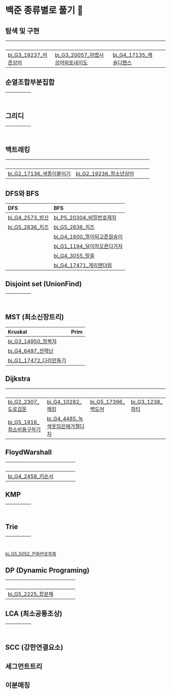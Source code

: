 # 백준 종류별로 풀기 🔁

## 탐색 및 구현
&nbsp;|&nbsp;|&nbsp;|&nbsp;
:--|:--|:--|:--
[bj_G3_19237_어른상어](Search_Implementation/Main_bj_G3_19237_어른상어.java)|[bj_G3_20057_마법사상어와토네이도](Search_Implementation/Main_bj_G3_20057_마법사상어와토네이도.java)|[bj_G4_17135_캐슬디펜스](Search_Implementation/Main_bj_G4_17135_캐슬디펜스.java)|

## 순열조합부분집합
&nbsp;|&nbsp;|&nbsp;|&nbsp;
:--|:--|:--|:--

## 그리디
&nbsp;|&nbsp;|&nbsp;|&nbsp;
:--|:--|:--|:--


## 백트래킹
&nbsp;|&nbsp;|&nbsp;|&nbsp;
:--|:--|:--|:--
[bj_G2_17136_색종이붙이기](Backtracking/Main_bj_G2_17136_색종이붙이기.java)|[bj_G2_19236_청소년상어](Backtracking/Main_bj_G2_19236_청소년상어.java)|

## DFS와 BFS
DFS|BFS
:--|:--
[bj_G4_2573_빙산](DFS_BFS/Main_bj_G4_2573_빙산.java)|[bj_P5_20304_비밀번호제작](DFS_BFS/Main_bj_P5_20304_비밀번호제작.java)
[bj_G5_2636_치즈](DFS_BFS/Main_bj_G5_2636_치즈.java)|[bj_G5_2636_치즈](DFS_BFS/Main_bj_G5_2636_치즈.java)
&nbsp;|[bj_G4_1600_말이되고픈원숭이](DFS_BFS/Main_bj_G4_1600_말이되고픈원숭이.java)
&nbsp;|[bj_G1_1194_달이차오른다가자](DFS_BFS/Main_bj_G1_1194_달이차오른다가자.java)
&nbsp;|[bj_G4_3055_탈출](DFS_BFS/Main_bj_G4_3055_탈출.java)
&nbsp;|[bj_G4_17471_게리맨더링](DFS_BFS/Main_bj_G4_17471_게리맨더링.java)


## Disjoint set (UnionFind)
&nbsp;|&nbsp;|&nbsp;|&nbsp;
:--|:--|:--|:--

## MST (최소신장트리)
Kruskal|Prim
:--|:--
[bj_G3_14950_정복자](MST/Main_bj_G3_14950_정복자.java)|
[bj_G4_6497_전력난](MST/Main_bj_G4_6497_전력난.java)|
[bj_G1_17472_다리만들기](MST/Main_bj_G1_17472_다리만들기.java)|

## Dijkstra
&nbsp;|&nbsp;|&nbsp;|&nbsp;
:--|:--|:--|:--
[bj_G2_2307_도로검문](Dijkstra/Main_bj_G2_2307_도로검문.java)|[bj_G4_10282_해킹](Dijkstra/Main_bj_G4_10282_해킹.java)| [bj_G5_17396_백도어](Dijkstra/Main_bj_G5_17396_백도어.java)| [bj_G3_1238_파티](Dijkstra/Main_bj_G3_1238_파티.java)
[bj_G5_1916_최소비용구하기](Dijkstra/Main_bj_G5_1916_최소비용구하기.java)|[bj_G4_4485_녹색옷입은애가젤다지](Dijkstra/Main_bj_G4_4485_녹색옷입은애가젤다지.java)|

## FloydWarshall
&nbsp;|&nbsp;|&nbsp;|&nbsp;
:--|:--|:--|:--
[bj_G4_2458_키순서](FloydWarshall/Main_bj_G4_2458_키순서.java)|


## KMP
&nbsp;|&nbsp;|&nbsp;|&nbsp;
:--|:--|:--|:--

## Trie
&nbsp;|&nbsp;|&nbsp;|&nbsp;
:--|:--|:--|:--
[bj_G5_5052_전화번호목록](Trie/Main_bj_G5_5052_전화번호목록.java)

## DP (Dynamic Programing)
&nbsp;|&nbsp;|&nbsp;|&nbsp;
:--|:--|:--|:--
[bj_G5_2225_합분해](DP/Main_bj_G5_2225_합분해.java)|

## LCA (최소공통조상)
&nbsp;|&nbsp;|&nbsp;|&nbsp;
:--|:--|:--|:--

## SCC (강한연결요소)

## 세그먼트트리

## 이분매칭